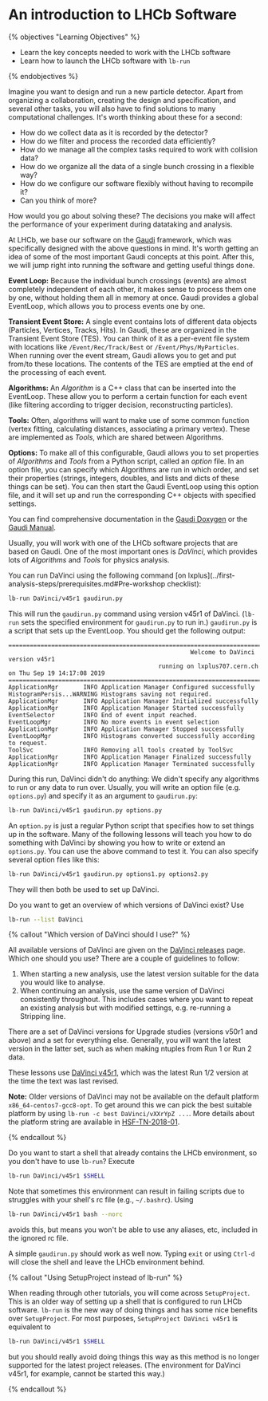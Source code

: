# An introduction to LHCb Software

{% objectives "Learning Objectives" %}

* Learn the key concepts needed to work with the LHCb software
* Learn how to launch the LHCb software with `lb-run`

{% endobjectives %} 

Imagine you want to design and run a new particle detector.
Apart from organizing a collaboration, creating the design and specification, and several other tasks, you will also have to find solutions to many computational challenges.
It's worth thinking about these for a second:

 - How do we collect data as it is recorded by the detector?
 - How do we filter and process the recorded data efficiently?
 - How do we manage all the complex tasks required to work with collision data?
 - How do we organize all the data of a single bunch crossing in a flexible way?
 - How do we configure our software flexibly without having to recompile it?
 - Can you think of more?

How would you go about solving these?
The decisions you make will affect the performance of your experiment during datataking and analysis.

At LHCb, we base our software on the [Gaudi](https://gaudi.web.cern.ch/gaudi/) framework, which was specifically designed with the above questions in mind.
It's worth getting an idea of some of the most important Gaudi concepts at this point.
After this, we will jump right into running the software and getting useful things done.

**Event Loop:**
Because the individual bunch crossings (events) are almost completely independent of each other, it makes sense to process them one by one, without holding them all in memory at once.
Gaudi provides a global EventLoop, which allows you to process events one by one.

**Transient Event Store:**
A single event contains lots of different data objects (Particles, Vertices, Tracks, Hits).
In Gaudi, these are organized in the Transient Event Store (TES).
You can think of it as a per-event file system with locations like `/Event/Rec/Track/Best` or `/Event/Phys/MyParticles`.
When running over the event stream, Gaudi allows you to get and put from/to these locations.
The contents of the TES are emptied at the end of the processing of each event.

**Algorithms:**
An *Algorithm* is a C++ class that can be inserted into the EventLoop.
These allow you to perform a certain function for each event (like filtering according to trigger decision, reconstructing particles).

**Tools:**
Often, algorithms will want to make use of some common function (vertex fitting, calculating distances, associating a primary vertex).
These are implemented as *Tools*, which are shared between Algorithms.

**Options:**
To make all of this configurable, Gaudi allows you to set properties of *Algorithms* and *Tools* from a Python script, called an *option* file.
In an option file, you can specify which Algorithms are run in which order, and set their properties (strings, integers, doubles, and lists and dicts of these things can be set).
You can then start the Gaudi EventLoop using this option file, and it will set up and run the corresponding C++ objects with specified settings.

You can find comprehensive documentation in the [Gaudi Doxygen](https://gaudi.web.cern.ch/gaudi/doxygen/v30r3/index.html) or the [Gaudi Manual](https://gaudi.web.cern.ch/gaudi/resources/GUG.pdf).

Usually, you will work with one of the LHCb software projects that are based on Gaudi.
One of the most important ones is *DaVinci*, which provides lots of *Algorithms* and *Tools* for physics analysis.

You can run DaVinci using the following command [on lxplus](../first-analysis-steps/prerequisites.md#Pre-workshop checklist):
```bash
lb-run DaVinci/v45r1 gaudirun.py
```

This will run the `gaudirun.py` command using version v45r1 of DaVinci. (`lb-run` sets the specified environment for `gaudirun.py` to run in.)
`gaudirun.py` is a script that sets up the EventLoop.
You should get the following output:

```
====================================================================================================================================
                                                   Welcome to DaVinci version v45r1
                                          running on lxplus707.cern.ch on Thu Sep 19 14:17:08 2019
====================================================================================================================================
ApplicationMgr       INFO Application Manager Configured successfully
HistogramPersis...WARNING Histograms saving not required.
ApplicationMgr       INFO Application Manager Initialized successfully
ApplicationMgr       INFO Application Manager Started successfully
EventSelector        INFO End of event input reached.
EventLoopMgr         INFO No more events in event selection 
ApplicationMgr       INFO Application Manager Stopped successfully
EventLoopMgr         INFO Histograms converted successfully according to request.
ToolSvc              INFO Removing all tools created by ToolSvc
ApplicationMgr       INFO Application Manager Finalized successfully
ApplicationMgr       INFO Application Manager Terminated successfully
```

During this run, DaVinci didn't do anything: We didn't specify any algorithms to run or any data to run over.
Usually, you will write an option file (e.g. `options.py`) and specify it as an argument to `gaudirun.py`:

```bash
lb-run DaVinci/v45r1 gaudirun.py options.py
```

An `option.py` is just a regular Python script that specifies how to set things up in the software.
Many of the following lessons will teach you how to do something with DaVinci by showing you how to write or extend an `options.py`.
You can use the above command to test it.
You can also specify several option files like this:
```bash
lb-run DaVinci/v45r1 gaudirun.py options1.py options2.py
```
They will then both be used to set up DaVinci.

Do you want to get an overview of which versions of DaVinci exist? Use
```bash
lb-run --list DaVinci
```

{% callout "Which version of DaVinci should I use?" %}


All available versions of DaVinci are given on the [DaVinci releases][releases]
page. Which one should you use? There are a couple of guidelines to follow:

1. When starting a new analysis, use the latest version suitable for the data
   you would like to analyse.
2. When continuing an analysis, use the same version of DaVinci consistently
   throughout. This includes cases where you want to repeat an existing
   analysis but with modified settings, e.g. re-running a Stripping line.

There are a set of DaVinci versions for Upgrade studies (versions v50r1 and
above) and a set for everything else. Generally, you will want the latest
version in the latter set, such as when making ntuples from Run 1 or Run 2
data.

These lessons use [DaVinci v45r1][v45r1], which was the latest Run 1/2 version at the
time the text was last revised.

[releases]: http://lhcbdoc.web.cern.ch/lhcbdoc/davinci/releases/
[v45r1]: http://lhcbdoc.web.cern.ch/lhcbdoc/davinci/releases/v45r1/

**Note:** Older versions of DaVinci may not be available on the default platform ```x86_64-centos7-gcc8-opt```.
To get around this we can pick the best suitable platform by using ```lb-run -c best DaVinci/vXXrYpZ ...```.
More details about the platform string are available in [HSF-TN-2018-01](https://hepsoftwarefoundation.org/notes/HSF-TN-2018-01.pdf).


{% endcallout %}

Do you want to start a shell that already contains the LHCb environment, so you don't have to use `lb-run`?
Execute
```bash
lb-run DaVinci/v45r1 $SHELL
```
Note that sometimes this environment can result in failing scripts due to struggles with your shell's rc file (e.g., `~/.bashrc`). Using
```bash
lb-run DaVinci/v45r1 bash --norc
```
avoids this, but means you won't be able to use any aliases, etc, included in the ignored rc file.

A simple `gaudirun.py` should work as well now.
Typing `exit` or using `Ctrl-d` will close the shell and leave the LHCb environment behind.

{% callout "Using SetupProject instead of lb-run" %}

When reading through other tutorials, you will come across `SetupProject`.
This is an older way of setting up a shell that is configured to run LHCb software.
`lb-run` is the new way of doing things and has some nice benefits over `SetupProject`.
For most purposes, `SetupProject DaVinci v45r1` is equivalent to
```bash
lb-run DaVinci/v45r1 $SHELL
```
but you should really avoid doing things this way as this method is no longer supported for the latest project releases. (The environment for DaVinci v45r1, for example, cannot be started this way.)

{% endcallout %} 

